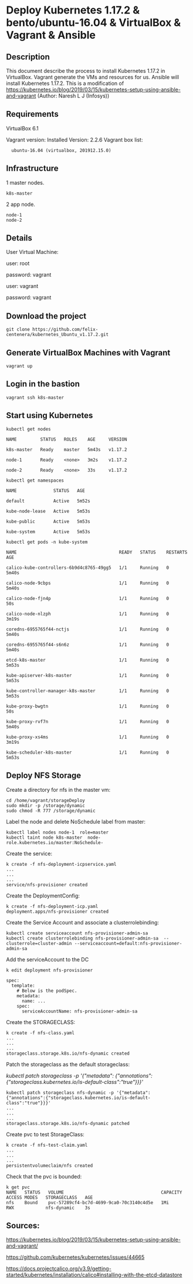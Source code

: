 Deploy Kubernetes 1.17.2 & bento/ubuntu-16.04  & VirtualBox & Vagrant & Ansible
========================================

Description
--------------------------------
This document describe the process to install Kubernetes 1.17.2  in VirtualBox. Vagrant generate the VMs and resources for us. Ansible will install Kubernetes 1.17.2.
This is a modification of https://kubernetes.io/blog/2019/03/15/kubernetes-setup-using-ansible-and-vagrant (Author: Naresh L J (Infosys))


Requirements
--------------------------------
VirtualBox 6.1

Vagrant version: Installed Version: 2.2.6
    Vagrant box list:

      ubuntu-16.04 (virtualbox, 201912.15.0)


Infrastructure
--------------------------------
1 master nodes.

    k8s-master

2 app node.

    node-1
    node-2

Details
--------
User Virtual Machine:

user: root

password: vagrant

user: vagrant

password: vagrant


Download the project
-----------------------------------------
```
git clone https://github.com/felix-centenera/kubernetes_Ubuntu_v1.17.2.git
```
Generate VirtualBox Machines with Vagrant
-----------------------------------------
```
vagrant up
```
Login in the bastion
-----------------------------------------
```
vagrant ssh k8s-master

```


Start using Kubernetes
-----------------------------------------
```
kubectl get nodes

NAME         STATUS   ROLES    AGE     VERSION

k8s-master   Ready    master   5m43s   v1.17.2

node-1       Ready    <none>   3m2s    v1.17.2

node-2       Ready    <none>   33s     v1.17.2
```

```
kubectl get namespaces

NAME              STATUS   AGE

default           Active   5m52s

kube-node-lease   Active   5m53s

kube-public       Active   5m53s

kube-system       Active   5m53s
```


```
kubectl get pods -n kube-system

NAME                                       READY   STATUS    RESTARTS   AGE

calico-kube-controllers-6b9d4c8765-49gg5   1/1     Running   0          5m40s

calico-node-9cbps                          1/1     Running   0          5m40s

calico-node-fjn4p                          1/1     Running   0          50s

calico-node-nlzph                          1/1     Running   0          3m19s

coredns-6955765f44-nctjs                   1/1     Running   0          5m40s

coredns-6955765f44-s6n6z                   1/1     Running   0          5m40s

etcd-k8s-master                            1/1     Running   0          5m53s

kube-apiserver-k8s-master                  1/1     Running   0          5m53s

kube-controller-manager-k8s-master         1/1     Running   0          5m53s

kube-proxy-bwgtn                           1/1     Running   0          50s

kube-proxy-rvf7n                           1/1     Running   0          5m40s

kube-proxy-xs4ms                           1/1     Running   0          3m19s

kube-scheduler-k8s-master                  1/1     Running   0          5m53s
```

Deploy NFS Storage
-----------------------------------------

Create a directory for nfs in the master vm:
```
cd /home/vagrant/storageDeploy
sudo mkdir -p /storage/dynamic
sudo chmod -R 777 /storage/dynamic
```

Label the node and delete NoSchedule label from master:
```
kubectl label nodes node-1  role=master
kubectl taint node k8s-master  node-role.kubernetes.io/master:NoSchedule-
```

Create the service:
```
k create -f nfs-deployment-icpservice.yaml
...
...
...
service/nfs-provisioner created
```

Create the DeploymentConfig:

```
k create -f nfs-deployment-icp.yaml
deployment.apps/nfs-provisioner created
```

Create the Service Account and associate a clusterrolebinding:
```
kubectl create serviceaccount nfs-provisioner-admin-sa
kubectl create clusterrolebinding nfs-provisioner-admin-sa  --clusterrole=cluster-admin --serviceaccount=default:nfs-provisioner-admin-sa
```

Add the serviceAccount to the DC
```
k edit deployment nfs-provisioner

spec:
  template:
    # Below is the podSpec.
    metadata:
      name: ...
    spec:
      serviceAccountName: nfs-provisioner-admin-sa
```

Create the STORAGECLASS:
```
k create -f nfs-class.yaml
...
...
...
storageclass.storage.k8s.io/nfs-dynamic created
```

Patch the storageclass as the default storageclass:

*kubectl patch storageclass <your-class-name> -p '{"metadata": {"annotations":{"storageclass.kubernetes.io/is-default-class":"true"}}}'*

```
kubectl patch storageclass nfs-dynamic -p '{"metadata": {"annotations":{"storageclass.kubernetes.io/is-default-class":"true"}}}'
...
...
...
storageclass.storage.k8s.io/nfs-dynamic patched
```

Create pvc to test StorageClass:
```
k create -f nfs-test-claim.yaml
...
...
...
persistentvolumeclaim/nfs created
```

Check that the pvc is bounded:
```
k get pvc
NAME   STATUS   VOLUME                                     CAPACITY   ACCESS MODES   STORAGECLASS   AGE
nfs    Bound    pvc-57289cf4-bc7d-4699-9ca0-70c3140c4d5e   1Mi        RWX            nfs-dynamic    3s
```

Sources:
-----------------------------------------
https://kubernetes.io/blog/2019/03/15/kubernetes-setup-using-ansible-and-vagrant/

https://github.com/kubernetes/kubernetes/issues/44665

https://docs.projectcalico.org/v3.9/getting-started/kubernetes/installation/calico#installing-with-the-etcd-datastore
